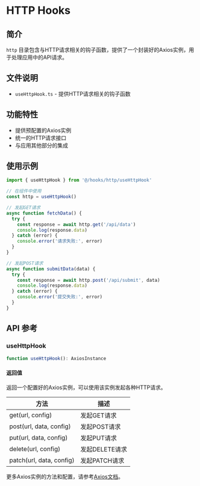 # HTTP Hooks

## 简介

`http` 目录包含与HTTP请求相关的钩子函数，提供了一个封装好的Axios实例，用于处理应用中的API请求。

## 文件说明

- `useHttpHook.ts` - 提供HTTP请求相关的钩子函数

## 功能特性

- 提供预配置的Axios实例
- 统一的HTTP请求接口
- 与应用其他部分的集成

## 使用示例

```typescript
import { useHttpHook } from '@/hooks/http/useHttpHook'

// 在组件中使用
const http = useHttpHook()

// 发起GET请求
async function fetchData() {
  try {
    const response = await http.get('/api/data')
    console.log(response.data)
  } catch (error) {
    console.error('请求失败:', error)
  }
}

// 发起POST请求
async function submitData(data) {
  try {
    const response = await http.post('/api/submit', data)
    console.log(response.data)
  } catch (error) {
    console.error('提交失败:', error)
  }
}
```

## API 参考

### useHttpHook

```typescript
function useHttpHook(): AxiosInstance
```

#### 返回值

返回一个配置好的Axios实例，可以使用该实例发起各种HTTP请求。

| 方法 | 描述 |
| --- | --- |
| get(url, config) | 发起GET请求 |
| post(url, data, config) | 发起POST请求 |
| put(url, data, config) | 发起PUT请求 |
| delete(url, config) | 发起DELETE请求 |
| patch(url, data, config) | 发起PATCH请求 |

更多Axios实例的方法和配置，请参考[Axios文档](https://axios-http.com/docs/instance)。